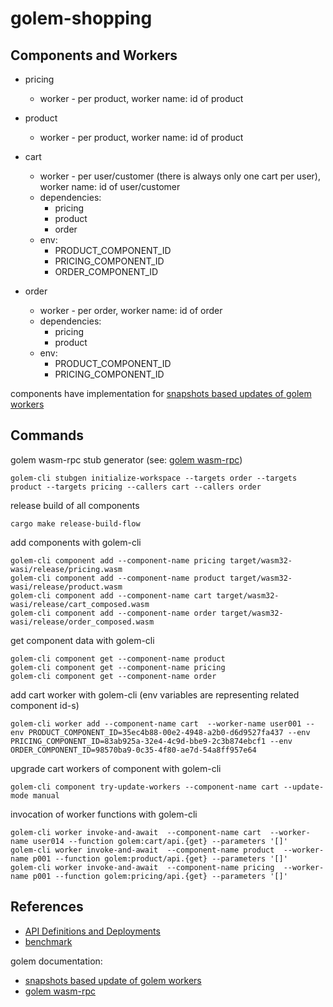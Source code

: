 # golem-shopping

## Components and Workers

* pricing
  - worker - per product, worker name: id of product
  
* product
  - worker - per product, worker name: id of product
  
* cart 
  - worker - per user/customer (there is always only one cart per user), worker name: id of user/customer
  - dependencies: 
    - pricing 
    - product 
    - order
  - env:
    - PRODUCT_COMPONENT_ID
    - PRICING_COMPONENT_ID
    - ORDER_COMPONENT_ID
* order
  - worker - per order, worker name: id of order
  - dependencies:
      - pricing 
      - product
  - env:
      - PRODUCT_COMPONENT_ID
      - PRICING_COMPONENT_ID

components have implementation for [snapshots based updates of golem workers](https://learn.golem.cloud/docs/rust-language-guide/updating#manual-snapshot-based-update)

## Commands

golem wasm-rpc stub generator (see: [golem wasm-rpc](https://learn.golem.cloud/docs/rust-language-guide/rpc))

```
golem-cli stubgen initialize-workspace --targets order --targets product --targets pricing --callers cart --callers order
```

release build of all components

```
cargo make release-build-flow
```

add components with golem-cli

```
golem-cli component add --component-name pricing target/wasm32-wasi/release/pricing.wasm
golem-cli component add --component-name product target/wasm32-wasi/release/product.wasm
golem-cli component add --component-name cart target/wasm32-wasi/release/cart_composed.wasm
golem-cli component add --component-name order target/wasm32-wasi/release/order_composed.wasm
```

get component data with golem-cli

```
golem-cli component get --component-name product
golem-cli component get --component-name pricing
golem-cli component get --component-name order
```

add cart worker with golem-cli (env variables are representing related component id-s)
```
golem-cli worker add --component-name cart  --worker-name user001 --env PRODUCT_COMPONENT_ID=35ec4b88-00e2-4948-a2b0-d6d9527fa437 --env PRICING_COMPONENT_ID=83ab925a-32e4-4c9d-bbe9-2c3b874ebcf1 --env ORDER_COMPONENT_ID=98570ba9-0c35-4f80-ae7d-54a8ff957e64
```

upgrade cart workers of component with golem-cli
```
golem-cli component try-update-workers --component-name cart --update-mode manual
```

invocation of worker functions with golem-cli
```
golem-cli worker invoke-and-await  --component-name cart  --worker-name user014 --function golem:cart/api.{get} --parameters '[]'
golem-cli worker invoke-and-await  --component-name product  --worker-name p001 --function golem:product/api.{get} --parameters '[]'
golem-cli worker invoke-and-await  --component-name pricing  --worker-name p001 --function golem:pricing/api.{get} --parameters '[]'
```


## References

* [API Definitions and Deployments](./api/README.md)
* [benchmark](./benchmark/README.md)

golem documentation:
* [snapshots based update of golem workers](https://learn.golem.cloud/docs/rust-language-guide/updating#manual-snapshot-based-update)
* [golem wasm-rpc](https://learn.golem.cloud/docs/rust-language-guide/rpc)